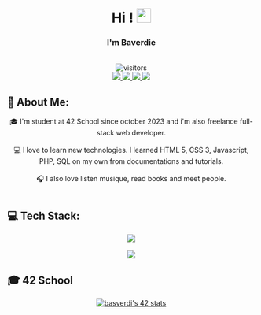 <h1 align="center" font-size="bold"> Hi ! <img src="https://media.giphy.com/media/hvRJCLFzcasrR4ia7z/giphy.gif" width="29px"> </h1>
<h3 align="center" font-size="bold"> I'm Baverdie </h3>
<div align="center"><br>
	<img src="https://visitor-badge.laobi.icu/badge?page_id=Baverdie&right_color=grey&left_color=#000" alt="visitors">
	<br>
	<a href="https://instagram.com/baverdie.fr" target="_blank">
		<img src="https://img.shields.io/badge/Instagram-%23E4405F.svg?logo=Instagram&logoColor=white">
	</a>
	<a href="https://www.linkedin.com/in/bastien-verdier-vaissiere-176913271/" target="_blank">
		<img src="https://img.shields.io/badge/LinkedIn-%230077B5.svg?logo=linkedin&logoColor=white">
	</a>
	<a href="https://baverdie.fr" target="_blank">
		<img src="https://img.shields.io/badge/Portfolio-000?logo=Google-chrome&logoColor=white">
	</a>
	<!-- <a href="https://discord.gg/io" target="_blank">
		<img src="https://img.shields.io/badge/Discord-%237289DA.svg?logo=discord&logoColor=white">
	</a> -->
	<a href="https://paypal.me/Baverdie.dev" target="_blank">
		<img src="https://img.shields.io/badge/PayPal-00457C?logo=paypal&logoColor=white">
	</a>
</div>

## 💫 About Me:
<div align="center">
🎓 I'm student at 42 School since october 2023 and i'm also freelance full-stack web developer.<br><br>
💻 I love to learn new technologies. I learned HTML 5, CSS 3, Javascript, PHP, SQL on my own from documentations and tutorials.<br><br>
🎧 I also love listen musique, read books and meet people.
</div>
<br>

## 💻 Tech Stack:
<p align="center">
  <a href="https://skillicons.dev">
		<img src="https://skillicons.dev/icons?i=figma,git,vim,c,html,css,scss,js,vite,php,mysql">
	</a>
	<br><br>
		<img src="https://github-readme-stats.vercel.app/api/top-langs/?username=Baverdie&theme=dark&hide_border=false&include_all_commits=false&count_private=true&layout=compact">
</p>

 ## 🎓 42 School
 <div align="center">
 	<a href="https://github.com/oakoudad/badge42"><img src="https://badge.mediaplus.ma/darkgray/basverdi?1337Badge=off&UM6P=off" alt="basverdi's 42 stats" /></a>
 </div>
